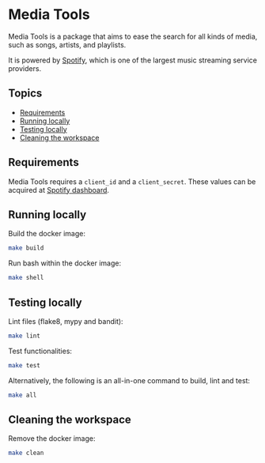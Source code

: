 # Media Tools

Media Tools is a package that aims to ease the search for all kinds of media, such as songs, artists, and playlists.

It is powered by [Spotify](https://open.spotify.com/), which is one of the largest music streaming service providers.

## Topics

* [Requirements](#requirements)
* [Running locally](#running-locally)
* [Testing locally](#testing-locally)
* [Cleaning the workspace](#cleaning-the-workspace)

## Requirements

Media Tools requires a `client_id` and a `client_secret`. These values can be acquired at [Spotify dashboard](https://developer.spotify.com/dashboard/).

## Running locally

Build the docker image:

```sh
make build
```

Run bash within the docker image:

```sh
make shell
```

## Testing locally

Lint files (flake8, mypy and bandit):

```sh
make lint
```

Test functionalities:

```sh
make test
```

Alternatively, the following is an all-in-one command to build, lint and test:

```sh
make all
```

## Cleaning the workspace

Remove the docker image:

```sh
make clean
```
